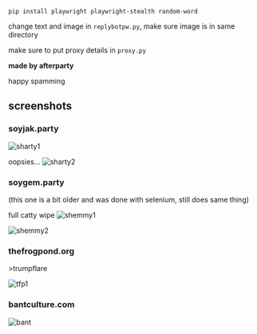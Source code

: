 ```
pip install playwright playwright-stealth random-word
```

change text and image in ```replybotpw.py```, make sure image is in same directory

make sure to put proxy details in ```proxy.py```

**made by afterparty**

happy spamming

## screenshots

### soyjak.party
![sharty1](https://files.catbox.moe/d0bch9.png)

oopsies...
![sharty2](https://files.catbox.moe/t36fl3.png)

### soygem.party
(this one is a bit older and was done with selenium, still does same thing)

full catty wipe
![shemmy1](https://files.catbox.moe/ct09g8.png)

![shemmy2](https://files.catbox.moe/yek7gb.png)

### thefrogpond.org
‎>trumpflare

![tfp1](https://files.catbox.moe/l53cui.png)

### bantculture.com

![bant](https://files.catbox.moe/tyo0rs.png)




